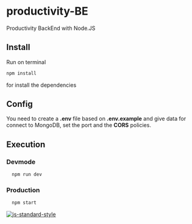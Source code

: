 # productivity-BE
Productivity BackEnd with Node.JS

## Install
Run on terminal

```bash
npm install
```

for install the dependencies

## Config
You need to create a **.env** file based on **.env.example** and give data for connect to MongoDB, set the port and the **CORS** policies.

## Execution
### Devmode

```bash
  npm run dev
```

<!-- #### Test
```bash
  npm run test
``` -->

### Production

```bash
  npm start
```

[![js-standard-style](https://cdn.rawgit.com/standard/standard/master/badge.svg)](http://standardjs.com)
